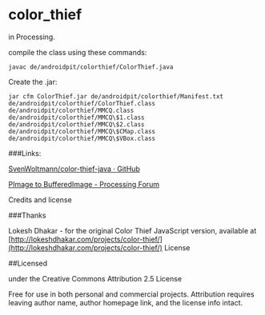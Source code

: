 color_thief
===========

in Processing.

compile the class using these commands:  

    javac de/androidpit/colorthief/ColorThief.java

Create the .jar:  


    jar cfm ColorThief.jar de/androidpit/colorthief/Manifest.txt de/androidpit/colorthief/ColorThief.class de/androidpit/colorthief/MMCQ.class de/androidpit/colorthief/MMCQ\$1.class de/androidpit/colorthief/MMCQ\$2.class de/androidpit/colorthief/MMCQ\$CMap.class de/androidpit/colorthief/MMCQ\$VBox.class


###Links:

[SvenWoltmann/color-thief-java · GitHub](https://github.com/SvenWoltmann/color-thief-java)

[PImage to BufferedImage - Processing Forum](http://forum.processing.org/one/topic/pimage-to-bufferedimage.html)

Credits and license

###Thanks

Lokesh Dhakar - for the original Color Thief JavaScript version, available at [http://lokeshdhakar.com/projects/color-thief/](http://lokeshdhakar.com/projects/color-thief/)
License

##Licensed

under the Creative Commons Attribution 2.5 License  

Free for use in both personal and commercial projects.
Attribution requires leaving author name, author homepage link, and the license info intact.